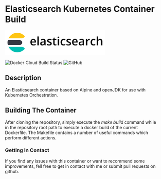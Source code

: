 # Elasticsearch Kubernetes Container Build #

![Logo](https://raw.githubusercontent.com/geoffh1977/docker-elasticsearch-k8s/master/images/logo.png)

![Docker Cloud Build Status](https://img.shields.io/docker/cloud/build/geoffh1977/elasticsearch-k8s.svg?style=plastic)
![GitHub](https://img.shields.io/github/license/geoffh1977/docker-elasticsearch-k8s.svg?style=plastic)

## Description ##
An Elasticsearch container based on Alpine and openJDK for use with Kubernetes Orchestration.

## Building The Container ##
After cloning the repository, simply execute the _make build_ command while in the repository root path to execute a docker build of the current Dockerfile. The Makefile contains a number of useful commands which perform different actions.

### Getting In Contact ###
If you find any issues with this container or want to recommend some improvements, fell free to get in contact with me or submit pull requests on github.
